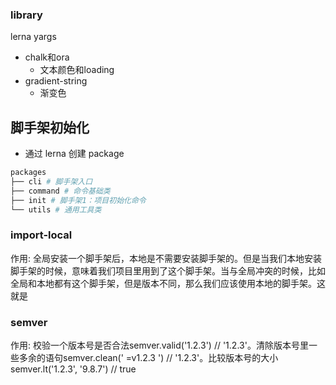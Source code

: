 ### library
lerna  yargs

- chalk和ora 
  - 文本颜色和loading
- gradient-string
  - 渐变色

## 脚手架初始化
- 通过 lerna 创建 package
```bash
packages
├── cli # 脚手架入口
├── command # 命令基础类
├── init # 脚手架1：项目初始化命令
└── utils # 通用工具类
```
### import-local
作用: 全局安装一个脚手架后，本地是不需要安装脚手架的。但是当我们本地安装脚手架的时候，意味着我们项目里用到了这个脚手架。当与全局冲突的时候，比如全局和本地都有这个脚手架，但是版本不同，那么我们应该使用本地的脚手架。这就是

### semver
作用: 校验一个版本号是否合法semver.valid('1.2.3') // '1.2.3'。清除版本号里一些多余的语句semver.clean('  =v1.2.3   ') // '1.2.3'。比较版本号的大小semver.lt('1.2.3', '9.8.7') // true

### 